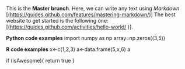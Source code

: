 This is the **Master brunch**. Here, we can write any text using *Markdown* [(https://guides.github.com/features/mastering-markdown/)] The best website to get started is the following one: [(https://guides.github.com/activities/hello-world/
)]. 




**Python code examples** 
import numpy as np
array=np.zeros((3,5))


**R code examples**
x<-c(1,2,3)
a<-data.frame(5,x,6)
a

if (isAwesome){
  return true
}
